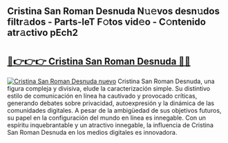 ## Cristina San Roman Desnuda N𝚞𝚎vos desn𝚞dos filtr𝚊dos - Parts-leT F𝚘tos vid𝚎o - C𝚘ntenido atr𝚊ctivo pEch2

# <h2><a href="http://mb9plf.tromn.icu/?c=Cristina+San+Roman+Desnuda">🔗👉👉👉 Cristina San Roman Desnuda 🔗🔗</a></h2>

[![Cristina San Roman Desnuda nuevo](https://i.imgur.com/pEAQMta.gif)](http://mb9plf.tromn.icu/?c=Cristina+San+Roman+Desnuda)
Cristina San Roman Desnuda, una figura compleja y divisiva, elude la caracterización simple. Su distintivo estilo de comunicación en línea ha cautivado y provocado críticas, generando debates sobre privacidad, autoexpresión y la dinámica de las comunidades digitales. A pesar de la ambigüedad de sus objetivos futuros, su papel en la configuración del mundo en línea es innegable. Con un espíritu inquebrantable y un atractivo innegable, la influencia de Cristina San Roman Desnuda en los medios digitales es innovadora.

